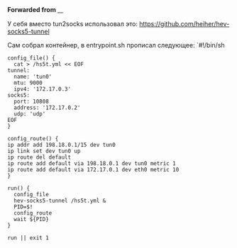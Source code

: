 **Forwarded from [ᅠ](https://t.me/hidden_account_1708213886)**

У себя вместо tun2socks использовал это:
https://github.com/heiher/hev-socks5-tunnel

Сам собрал контейнер, в entrypoint.sh прописал следующее:
`#!/bin/sh

``` 
config_file() {
  cat > /hs5t.yml << EOF
tunnel:
  name: 'tun0'
  mtu: 9000
  ipv4: '172.17.0.3'
socks5:
  port: 10808
  address: '172.17.0.2'
  udp: 'udp'
EOF
}

config_route() {
ip addr add 198.18.0.1/15 dev tun0
ip link set dev tun0 up
ip route del default
ip route add default via 198.18.0.1 dev tun0 metric 1
ip route add default via 172.17.0.1 dev eth0 metric 10
}

run() {
  config_file
  hev-socks5-tunnel /hs5t.yml &
  PID=$!
  config_route
  wait ${PID}
}

run || exit 1
````